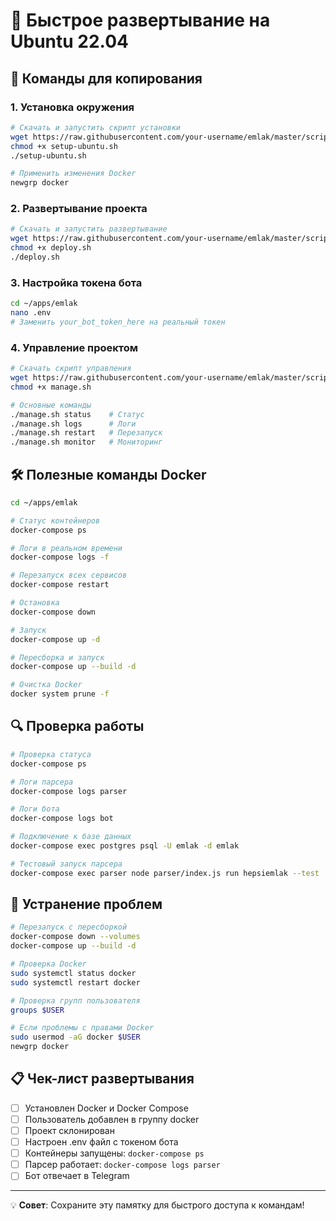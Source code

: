 # 🚀 Быстрое развертывание на Ubuntu 22.04

## 🔧 Команды для копирования

### 1. Установка окружения
```bash
# Скачать и запустить скрипт установки
wget https://raw.githubusercontent.com/your-username/emlak/master/scripts/setup-ubuntu.sh
chmod +x setup-ubuntu.sh
./setup-ubuntu.sh

# Применить изменения Docker
newgrp docker
```

### 2. Развертывание проекта
```bash
# Скачать и запустить развертывание
wget https://raw.githubusercontent.com/your-username/emlak/master/scripts/deploy.sh
chmod +x deploy.sh
./deploy.sh
```

### 3. Настройка токена бота
```bash
cd ~/apps/emlak
nano .env
# Заменить your_bot_token_here на реальный токен
```

### 4. Управление проектом
```bash
# Скачать скрипт управления
wget https://raw.githubusercontent.com/your-username/emlak/master/scripts/manage.sh
chmod +x manage.sh

# Основные команды
./manage.sh status    # Статус
./manage.sh logs      # Логи
./manage.sh restart   # Перезапуск
./manage.sh monitor   # Мониторинг
```

## 🛠️ Полезные команды Docker

```bash
cd ~/apps/emlak

# Статус контейнеров
docker-compose ps

# Логи в реальном времени
docker-compose logs -f

# Перезапуск всех сервисов
docker-compose restart

# Остановка
docker-compose down

# Запуск
docker-compose up -d

# Пересборка и запуск
docker-compose up --build -d

# Очистка Docker
docker system prune -f
```

## 🔍 Проверка работы

```bash
# Проверка статуса
docker-compose ps

# Логи парсера
docker-compose logs parser

# Логи бота
docker-compose logs bot

# Подключение к базе данных
docker-compose exec postgres psql -U emlak -d emlak

# Тестовый запуск парсера
docker-compose exec parser node parser/index.js run hepsiemlak --test
```

## 🚨 Устранение проблем

```bash
# Перезапуск с пересборкой
docker-compose down --volumes
docker-compose up --build -d

# Проверка Docker
sudo systemctl status docker
sudo systemctl restart docker

# Проверка групп пользователя
groups $USER

# Если проблемы с правами Docker
sudo usermod -aG docker $USER
newgrp docker
```

## 📋 Чек-лист развертывания

- [ ] Установлен Docker и Docker Compose
- [ ] Пользователь добавлен в группу docker
- [ ] Проект склонирован
- [ ] Настроен .env файл с токеном бота
- [ ] Контейнеры запущены: `docker-compose ps`
- [ ] Парсер работает: `docker-compose logs parser`
- [ ] Бот отвечает в Telegram

---

💡 **Совет**: Сохраните эту памятку для быстрого доступа к командам! 